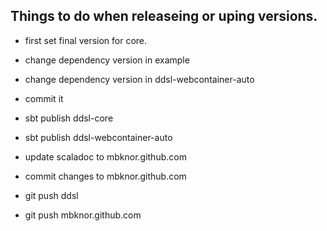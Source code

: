 Things to do when releaseing or uping versions.
-----------------------------------------------

 * first set final version for core.
 * change dependency version in example
 * change dependency version in ddsl-webcontainer-auto
 * commit it
 * sbt publish ddsl-core
 * sbt publish ddsl-webcontainer-auto
 
 * update scaladoc to mbknor.github.com
 * commit changes to mbknor.github.com
 

 * git push ddsl
 * git push mbknor.github.com

